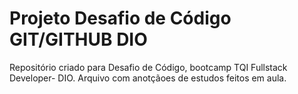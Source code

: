 # Projeto Desafio de Código GIT/GITHUB DIO
Repositório criado para Desafio de Código, bootcamp TQI Fullstack Developer- DIO.
Arquivo com anotçãoes  de estudos feitos em aula.
